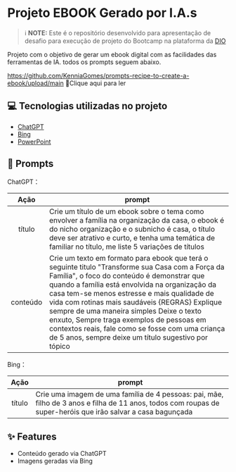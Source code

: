 

# Projeto EBOOK Gerado por I.A.s


 > ℹ️ **NOTE:** Este é o repositório desenvolvido para apresentação de desafio para execução de projeto do Bootcamp na plataforma da [DIO](https://dio.me)

Projeto com o objetivo de gerar um ebook digital com as facilidades das ferramentas de IA. todos os prompts
seguem abaixo.

<https://github.com/KenniaGomes/prompts-recipe-to-create-a-ebook/upload/main> 📕Clique aqui para ler</a>

## 💻 Tecnologias utilizadas no projeto

- [ChatGPT](https://chat.openai.com/) 
- [Bing](/https://www.bing.com/)
- [PowerPoint](https://www.microsoft.com/en/microsoft-365/powerpoint)

## 🧠 Prompts


ChatGPT：

|   Ação   | prompt                                                                                                                                                                                                                                                                         |
| :------: | ------------------------------------------------------------------------------------------------------------------------------------------------------------------------------------------------------------------------------------------------------------------------------ |
|  título  | Crie um título de um ebook sobre o tema como envolver a família na organização da casa, o ebook é do nicho organização e o subnicho é casa, o título deve ser atrativo e curto, e tenha uma temática de familiar no título, me liste 5 variações de títulos                                                       |
| conteúdo | Crie um texto em formato para ebook que terá o seguinte titulo "Transforme sua Casa com a Força da Família", o foco do conteúdo é demonstrar que quando a família está envolvida na organização da casa tem-se menos estresse e mais qualidade de vida com rotinas mais saudáveis {REGRAS} Explique sempre de uma maneira simples Deixe o texto enxuto, Sempre traga exemplos de pessoas em contextos reais, fale como se fosse com uma criança de 5 anos, sempre deixe um título sugestivo por tópico |


Bing：

|  Ação  | prompt                                                                                 |
| :----: | -------------------------------------------------------------------------------------- |
| título | Crie uma imagem de uma família de 4 pessoas: pai, mãe, filho de 3 anos e filha de 11 anos, todos com roupas de super-heróis que irão salvar a casa bagunçada |

## ✨ Features

- Conteúdo gerado via ChatGPT
- Imagens geradas via Bing

